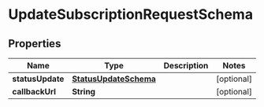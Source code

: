 

# UpdateSubscriptionRequestSchema


## Properties

Name | Type | Description | Notes
------------ | ------------- | ------------- | -------------
**statusUpdate** | [**StatusUpdateSchema**](StatusUpdateSchema.md) |  |  [optional]
**callbackUrl** | **String** |  |  [optional]



